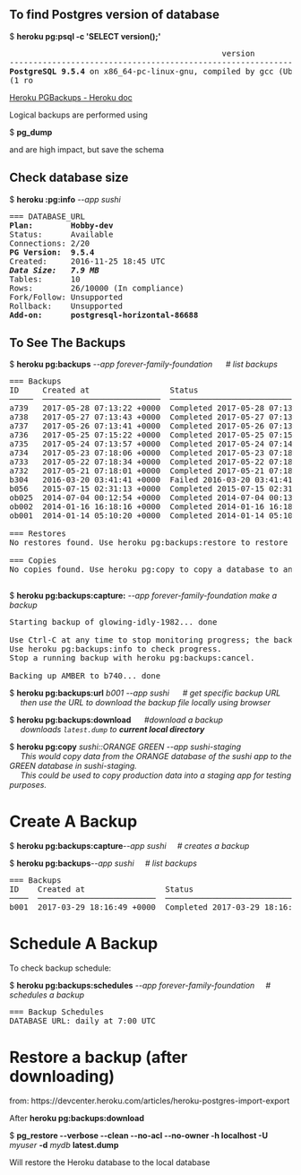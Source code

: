 <h2>To find Postgres version of database</h2>   
$ <b>heroku pg:psql -c 'SELECT version();'</b>
<pre>
                                             version                                             
-------------------------------------------------------------------------------------------------
<b>PostgreSQL 9.5.4</b> on x86_64-pc-linux-gnu, compiled by gcc (Ubuntu 4.8.2-19ubuntu1) 4.8.2, 64-bit
(1 ro
</pre>

[Heroku PGBackups - Heroku doc](https://devcenter.heroku.com/articles/heroku-postgres-backups)

Logical backups are performed using  

$ <b>pg_dump</b>  

and are high impact,  but save the schema


<h2>Check database size</h2>
$ <b>heroku :pg:info</b> <em>--app sushi</em>
<pre>
=== DATABASE_URL
<b>Plan:        Hobby-dev</b>
Status:      Available
Connections: 2/20
<b>PG Version:  9.5.4</b>
Created:     2016-11-25 18:45 UTC
<b><em>Data Size:   7.9 MB</em></b>
Tables:      10
Rows:        26/10000 (In compliance)
Fork/Follow: Unsupported
Rollback:    Unsupported
<b>Add-on:      postgresql-horizontal-86688</b>
</pre>

<h2>To See The Backups</h2>

$ <b>heroku pg:backups</b> <em>--app forever-family-foundation</em>  <em>&nbsp;&nbsp;&nbsp;&nbsp;&nbsp;# list backups</em>   
<pre>
=== Backups
ID     Created at                 Status                               Size      Database
─────  ─────────────────────────  ───────────────────────────────────  ────────  ────────
a739   2017-05-28 07:13:22 +0000  Completed 2017-05-28 07:13:55 +0000  1.80MB    AMBER
a738   2017-05-27 07:13:43 +0000  Completed 2017-05-27 07:13:57 +0000  1.80MB    AMBER
a737   2017-05-26 07:13:41 +0000  Completed 2017-05-26 07:13:45 +0000  1.80MB    AMBER
a736   2017-05-25 07:15:22 +0000  Completed 2017-05-25 07:15:47 +0000  1.80MB    AMBER
a735   2017-05-24 07:13:57 +0000  Completed 2017-05-24 07:14:26 +0000  1.78MB    AMBER
a734   2017-05-23 07:18:06 +0000  Completed 2017-05-23 07:18:10 +0000  1.78MB    AMBER
a733   2017-05-22 07:18:34 +0000  Completed 2017-05-22 07:18:35 +0000  1.78MB    AMBER
a732   2017-05-21 07:18:01 +0000  Completed 2017-05-21 07:18:03 +0000  1.78MB    AMBER
b304   2016-03-20 03:41:41 +0000  Failed 2016-03-20 03:41:41 +0000     0.00B     AMBER
b056   2015-07-15 02:31:13 +0000  Completed 2015-07-15 02:31:15 +0000  1.26MB    AMBER
ob025  2014-07-04 00:12:54 +0000  Completed 2014-07-04 00:13:01 +0000  976.56kB  AMBER
ob002  2014-01-16 16:18:16 +0000  Completed 2014-01-16 16:18:21 +0000  891.41kB  ONYX
ob001  2014-01-14 05:10:20 +0000  Completed 2014-01-14 05:10:28 +0000  176.56kB  ONYX

=== Restores
No restores found. Use heroku pg:backups:restore to restore a backup

=== Copies
No copies found. Use heroku pg:copy to copy a database to another

</pre>

$ <b>heroku pg:backups:capture:</b> <em>--app forever-family-foundation</em>     <em>make a backup</em>
<pre>
Starting backup of glowing-idly-1982... done

Use Ctrl-C at any time to stop monitoring progress; the backup will continue running.
Use heroku pg:backups:info to check progress.
Stop a running backup with heroku pg:backups:cancel.

Backing up AMBER to b740... done
</pre>
$ <b>heroku pg:backups:url</b> <em>b001 --app sushi</em> <em>&nbsp;&nbsp;&nbsp;&nbsp;&nbsp;# get specific backup URL</em>   
&nbsp;&nbsp;&nbsp;&nbsp;&nbsp;<em>then use the URL to download the backup file locally using browser</em>

$ <b>heroku pg:backups:download</b>    <em>&nbsp;&nbsp;&nbsp;&nbsp;&nbsp;#download a backup</em>   
&nbsp;&nbsp;&nbsp;&nbsp;&nbsp;<em>downloads `latest.dump` to <b>current local directory</b></em>  

$ <b>heroku pg:copy</b> <em>sushi::ORANGE GREEN --app sushi-staging</em>  
&nbsp;&nbsp;&nbsp;&nbsp;&nbsp;<em>This would copy data from the ORANGE database of the sushi app to the GREEN database in sushi-staging.   
&nbsp;&nbsp;&nbsp;&nbsp;&nbsp;This could be used to copy production data into a staging app for testing purposes.</em>


<h1>Create A Backup</h1>   

$ <b>heroku pg:backups:capture</b><em>--app sushi</em>&nbsp;&nbsp;&nbsp;&nbsp;&nbsp;<em># creates a backup</em> 

$ <b>heroku pg:backups</b><em>--app sushi</em>&nbsp;&nbsp;&nbsp;&nbsp;&nbsp;<em># list backups</em> 
<pre>
=== Backups
ID    Created at                 Status                               Size     Database
────  ─────────────────────────  ───────────────────────────────────  ───────  ────────
b001  2017-03-29 18:16:49 +0000  Completed 2017-03-29 18:16:51 +0000  20.11kB  DATABASE
</pre>

<h1>Schedule A Backup</h1>
To check backup schedule:  

$ <b>heroku pg:backups:schedules</b> <em>--app forever-family-foundation</em>&nbsp;&nbsp;&nbsp;&nbsp;&nbsp;<em># schedules a backup</em> 
<pre>
=== Backup Schedules
DATABASE_URL: daily at 7:00 UTC
</pre>

<h1>Restore a backup (after downloading)</h1>   
from: https://devcenter.heroku.com/articles/heroku-postgres-import-export   

After <b>heroku pg:backups:download</b>   

$ <b>pg_restore --verbose --clean --no-acl --no-owner -h localhost -U</b> <em>myuser</em> <b>-d</b> <em>mydb</em> <b>latest.dump</b>  

Will restore the Heroku database to the local database
